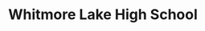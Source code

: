 ---
title: Whitmore Lake High School
image: "assets/img/portfolio/wlhs_8.jpg"

caption:
  title: 
  thumbnail: "assets/img/portfolio/wlhs_8.jpg"
---